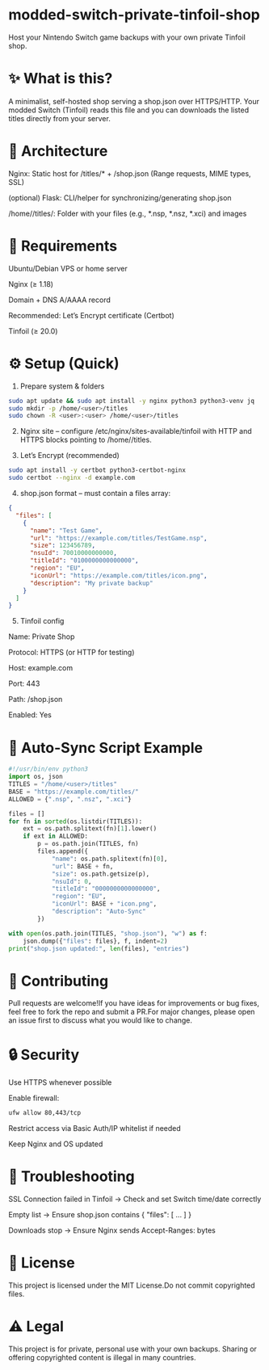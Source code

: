 # modded-switch-private-tinfoil-shop
Host your Nintendo Switch game backups with your own private Tinfoil shop.



# ✨ What is this?

A minimalist, self-hosted shop serving a shop.json over HTTPS/HTTP. Your modded Switch (Tinfoil) reads this file and you can downloads the listed titles directly from your server.



# 🧱 Architecture

Nginx: Static host for /titles/* + /shop.json (Range requests, MIME types, SSL)

(optional) Flask: CLI/helper for synchronizing/generating shop.json

/home/<user>/titles/: Folder with your files (e.g., *.nsp, *.nsz, *.xci) and images



# 🧩 Requirements

Ubuntu/Debian VPS or home server

Nginx (≥ 1.18)

Domain + DNS A/AAAA record

Recommended: Let’s Encrypt certificate (Certbot)

Tinfoil (≥ 20.0)



# ⚙️ Setup (Quick)

1. Prepare system & folders

```bash
sudo apt update && sudo apt install -y nginx python3 python3-venv jq
sudo mkdir -p /home/<user>/titles
sudo chown -R <user>:<user> /home/<user>/titles
```

2. Nginx site – configure /etc/nginx/sites-available/tinfoil with HTTP and HTTPS blocks pointing to /home/<user>/titles.

3. Let’s Encrypt (recommended)

```bash
sudo apt install -y certbot python3-certbot-nginx
sudo certbot --nginx -d example.com
```

4. shop.json format – must contain a files array:


```json
{
  "files": [
    {
      "name": "Test Game",
      "url": "https://example.com/titles/TestGame.nsp",
      "size": 123456789,
      "nsuId": 70010000000000,
      "titleId": "0100000000000000",
      "region": "EU",
      "iconUrl": "https://example.com/titles/icon.png",
      "description": "My private backup"
    }
  ]
}
```


5. Tinfoil config


Name: Private Shop

Protocol: HTTPS (or HTTP for testing)

Host: example.com

Port: 443

Path: /shop.json

Enabled: Yes


# 🔁 Auto-Sync Script Example


```python
#!/usr/bin/env python3
import os, json
TITLES = "/home/<user>/titles"
BASE = "https://example.com/titles/"
ALLOWED = {".nsp", ".nsz", ".xci"}

files = []
for fn in sorted(os.listdir(TITLES)):
    ext = os.path.splitext(fn)[1].lower()
    if ext in ALLOWED:
        p = os.path.join(TITLES, fn)
        files.append({
            "name": os.path.splitext(fn)[0],
            "url": BASE + fn,
            "size": os.path.getsize(p),
            "nsuId": 0,
            "titleId": "0000000000000000",
            "region": "EU",
            "iconUrl": BASE + "icon.png",
            "description": "Auto-Sync"
        })

with open(os.path.join(TITLES, "shop.json"), "w") as f:
    json.dump({"files": files}, f, indent=2)
print("shop.json updated:", len(files), "entries")
```


# 🤝 Contributing

Pull requests are welcome!If you have ideas for improvements or bug fixes, feel free to fork the repo and submit a PR.For major changes, please open an issue first to discuss what you would like to change.


# 🔒 Security

Use HTTPS whenever possible

Enable firewall: 
```bash
ufw allow 80,443/tcp
```
Restrict access via Basic Auth/IP whitelist if needed

Keep Nginx and OS updated


# 🧰 Troubleshooting

SSL Connection failed in Tinfoil → Check and set Switch time/date correctly

Empty list → Ensure shop.json contains { "files": [ ... ] }

Downloads stop → Ensure Nginx sends Accept-Ranges: bytes


# 📜 License

This project is licensed under the MIT License.Do not commit copyrighted files.


# ⚠️ Legal

This project is for private, personal use with your own backups. Sharing or offering copyrighted content is illegal in many countries.
